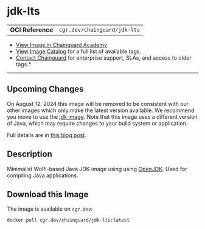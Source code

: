 <!--monopod:start-->
# jdk-lts
| | |
| - | - |
| **OCI Reference** | `cgr.dev/chainguard/jdk-lts` |


* [View Image in Chainguard Academy](https://edu.chainguard.dev/chainguard/chainguard-images/reference/jdk-lts/overview/)
* [View Image Catalog](https://console.enforce.dev/images/catalog) for a full list of available tags.
* [Contact Chainguard](https://www.chainguard.dev/chainguard-images) for enterprise support, SLAs, and access to older tags.*

---
<!--monopod:end-->

<!--overview:start-->
## Upcoming Changes

On August 12, 2024 this image will be removed to be consistent with our other images which only make
the latest version available. We recommend you move to use the [jdk image](../jdk/README.md). Note
that this image uses a different version of Java, which may require changes to your build system or
application.

Full details are in [this blog post](https://www.chainguard.dev/unchained/updates-to-lts-images-in-chainguard-images-developer-tier).

## Description

Minimalist Wolfi-based Java JDK image using using [OpenJDK](https://openjdk.org/projects/jdk/).  Used for compiling Java applications.
<!--overview:end-->

<!--getting:start-->
## Download this Image
The image is available on `cgr.dev`:

```
docker pull cgr.dev/chainguard/jdk-lts:latest
```
<!--getting:end-->

<!--body:start-->
<!--body:end-->
